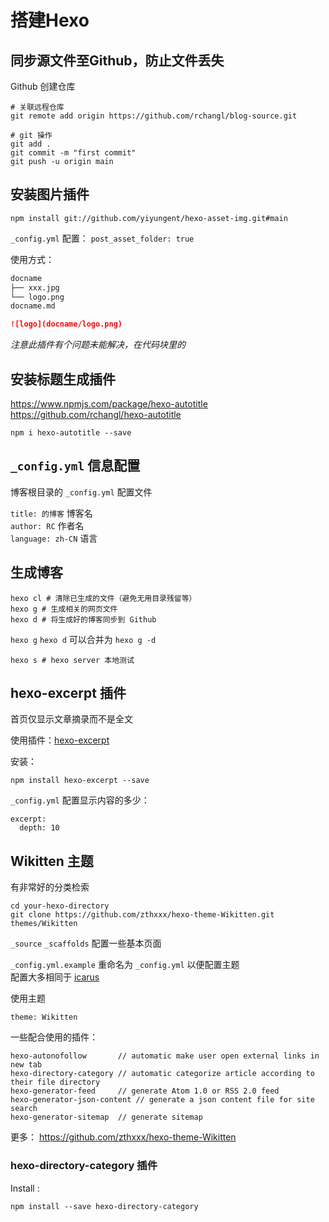 # 搭建Hexo

## 同步源文件至Github，防止文件丢失

Github 创建仓库

```shell
# 关联远程仓库
git remote add origin https://github.com/rchangl/blog-source.git

# git 操作
git add .
git commit -m "first commit"
git push -u origin main
```

## 安装图片插件

```shell
npm install git://github.com/yiyungent/hexo-asset-img.git#main
```

`_config.yml` 配置： `post_asset_folder: true`

使用方式：

``` markdown
docname
├── xxx.jpg
└── logo.png
docname.md

![logo](docname/logo.png)
```

*注意此插件有个问题未能解决，在代码块里的*

## 安装标题生成插件

<https://www.npmjs.com/package/hexo-autotitle>  
<https://github.com/rchangl/hexo-autotitle>

```shell
npm i hexo-autotitle --save
```

## `_config.yml` 信息配置

博客根目录的 `_config.yml` 配置文件

`title: 的博客` 博客名  
`author: RC` 作者名  
`language: zh-CN` 语言

## 生成博客

```shell
hexo cl # 清除已生成的文件（避免无用目录残留等）
hexo g # 生成相关的网页文件
hexo d # 将生成好的博客同步到 Github
```

`hexo g` `hexo d` 可以合并为 `hexo g -d`

```shell
hexo s # hexo server 本地测试
```

## hexo-excerpt 插件

首页仅显示文章摘录而不是全文

使用插件：[hexo-excerpt](https://github.com/chekun/hexo-excerpt)

安装：

```shell
npm install hexo-excerpt --save
```

`_config.yml` 配置显示内容的多少：

```shell
excerpt:
  depth: 10
```

## Wikitten 主题

有非常好的分类检索

```shell
cd your-hexo-directory
git clone https://github.com/zthxxx/hexo-theme-Wikitten.git themes/Wikitten
```

`_source` `_scaffolds` 配置一些基本页面

`_config.yml.example` 重命名为 `_config.yml` 以便配置主题  
配置大多相同于 [icarus](https://ppoffice.github.io/hexo-theme-icarus/Configuration/icarus用户指南-主题配置/)

使用主题

`theme: Wikitten`

一些配合使用的插件：

```shell
hexo-autonofollow       // automatic make user open external links in new tab
hexo-directory-category // automatic categorize article according to their file directory
hexo-generator-feed     // generate Atom 1.0 or RSS 2.0 feed
hexo-generator-json-content // generate a json content file for site search
hexo-generator-sitemap  // generate sitemap
```

更多： <https://github.com/zthxxx/hexo-theme-Wikitten>

### hexo-directory-category 插件

Install :

```shell
npm install --save hexo-directory-category
```
